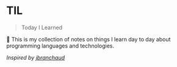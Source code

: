 # TIL
> Today I Learned

📔 This is my collection of notes on things I learn day to day about programming languages and technologies. 

*Inspired by [jbranchaud](https://github.com/jbranchaud/til)*

